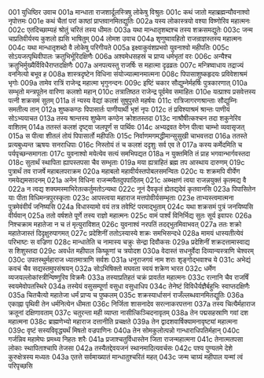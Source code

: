 001	युधिष्ठिर उवाच
001a	मान्धाता राजशार्दूलस्त्रिषु लोकेषु विश्रुतः
001c	कथं जातो महाब्रह्मन्यौवनाश्वो नृपोत्तमः
001e	कथं चैतां परां काष्ठां प्राप्तवानमितद्युतिः
002a	यस्य लोकास्त्रयो वश्या विष्णोरिव महात्मनः
002c	एतदिच्छाम्यहं श्रोतुं चरितं तस्य धीमतः
003a	यथा मान्धातृशब्दश्च तस्य शक्रसमद्युतेः
003c	जन्म चाप्रतिवीर्यस्य कुशलो ह्यसि भाषितुम्
004	लोमश उवाच
004a	शृणुष्वावहितो राजन्राज्ञस्तस्य महात्मनः
004c	यथा मान्धातृशब्दो वै लोकेषु परिगीयते
005a	इक्ष्वाकुवंशप्रभवो युवनाश्वो महीपतिः
005c	सोऽयजत्पृथिवीपालः क्रतुभिर्भूरिदक्षिणैः
006a	अश्वमेधसहस्रं च प्राप्य धर्मभृतां वरः
006c	अन्यैश्च क्रतुभिर्मुख्यैर्विविधैराप्तदक्षिणैः
007a	अनपत्यस्तु राजर्षिः स महात्मा दृढव्रतः
007c	मन्त्रिष्वाधाय तद्राज्यं वननित्यो बभूव ह
008a	शास्त्रदृष्टेन विधिना संयोज्यात्मानमात्मना
008c	पिपासाशुष्कहृदयः प्रविवेशाश्रमं भृगोः
009a	तामेव रात्रिं राजेन्द्र महात्मा भृगुनन्दनः
009c	इष्टिं चकार सौद्युम्नेर्महर्षिः पुत्रकारणात्
010a	सम्भृतो मन्त्रपूतेन वारिणा कलशो महान्
010c	तत्रातिष्ठत राजेन्द्र पूर्वमेव समाहितः
010e	यत्प्राश्य प्रसवेत्तस्य पत्नी शक्रसमं सुतम्
011a	तं न्यस्य वेद्यां कलशं सुषुपुस्ते महर्षयः
011c	रात्रिजागरणश्रान्ताः सौद्युम्निः समतीत्य तान्
012a	शुष्ककण्ठः पिपासार्तः पाणीयार्थी भृशं नृपः
012c	तं प्रविश्याश्रमं श्रान्तः पाणीयं सोऽभ्ययाचत
013a	तस्य श्रान्तस्य शुष्केण कण्ठेन क्रोशतस्तदा
013c	नाश्रौषीत्कश्चन तदा शकुनेरिव वाशितम्
014a	ततस्तं कलशं दृष्ट्वा जलपूर्णं स पार्थिवः
014c	अभ्यद्रवत वेगेन पीत्वा चाम्भो व्यवासृजत्
015a	स पीत्वा शीतलं तोयं पिपासार्तो महीपतिः
015c	निर्वाणमगमद्धीमान्सुसुखी चाभवत्तदा
016a	ततस्ते प्रत्यबुध्यन्त ऋषयः सनराधिपाः
016c	निस्तोयं तं च कलशं ददृशुः सर्व एव ते
017a	कस्य कर्मेदमिति च पर्यपृच्छन्समागताः
017c	युवनाश्वो मयेत्येव सत्यं समभिपद्यत
018a	न युक्तमिति तं प्राह भगवान्भार्गवस्तदा
018c	सुतार्थं स्थापिता ह्यापस्तपसा चैव सम्भृताः
019a	मया ह्यत्राहितं ब्रह्म तप आस्थाय दारुणम्
019c	पुत्रार्थं तव राजर्षे महाबलपराक्रम
020a	महाबलो महावीर्यस्तपोबलसमन्वितः
020c	यः शक्रमपि वीर्येण गमयेद्यमसादनम्
021a	अनेन विधिना राजन्मयैतदुपपादितम्
021c	अब्भक्षणं त्वया राजन्नयुक्तं कृतमद्य वै
022a	न त्वद्य शक्यमस्माभिरेतत्कर्तुमतोऽन्यथा
022c	नूनं दैवकृतं ह्येतद्यदेवं कृतवानसि
023a	पिपासितेन याः पीता विधिमन्त्रपुरस्कृताः
023c	आपस्त्वया महाराज मत्तपोवीर्यसम्भृताः
023e	ताभ्यस्त्वमात्मना पुत्रमेवंवीर्यं जनिष्यसि
024a	विधास्यामो वयं तत्र तवेष्टिं परमाद्भुताम्
024c	यथा शक्रसमं पुत्रं जनयिष्यसि वीर्यवान्
025a	ततो वर्षशते पूर्णे तस्य राज्ञो महात्मनः
025c	वामं पार्श्वं विनिर्भिद्य सुतः सूर्य इवापरः
026a	निश्चक्राम महातेजा न च तं मृत्युराविशत्
026c	युवनाश्वं नरपतिं तदद्भुतमिवाभवत्
027a	ततः शक्रो महातेजास्तं दिदृक्षुरुपागमत्
027c	प्रदेशिनीं ततोऽस्यास्ये शक्रः समभिसन्दधे
028a	मामयं धास्यतीत्येवं परिभाष्टः स वज्रिणा
028c	मान्धातेति च नामास्य चक्रुः सेन्द्रा दिवौकसः
029a	प्रदेशिनीं शक्रदत्तामास्वाद्य स शिशुस्तदा
029c	अवर्धत महीपाल किष्कूणां च त्रयोदश
030a	वेदास्तं सधनुर्वेदा दिव्यान्यस्त्राणि चेश्वरम्
030c	उपतस्थुर्महाराज ध्यातमात्राणि सर्वशः
031a	धनुराजगवं नाम शराः शृङ्गोद्भवाश्च ये
031c	अभेद्यं कवचं चैव सद्यस्तमुपसंश्रयन्
032a	सोऽभिषिक्तो मघवता स्वयं शक्रेण भारत
032c	धर्मेण व्यजयल्लोकांस्त्रीन्विष्णुरिव विक्रमैः
033a	तस्याप्रतिहतं चक्रं प्रावर्तत महात्मनः
033c	रत्नानि चैव राजर्षिं स्वयमेवोपतस्थिरे
034a	तस्येयं वसुसम्पूर्णा वसुधा वसुधाधिप
034c	तेनेष्टं विविधैर्यज्ञैर्बहुभिः स्वाप्तदक्षिणैः
035a	चितचैत्यो महातेजा धर्मं प्राप्य च पुष्कलम्
035c	शक्रस्यार्धासनं राजँल्लब्धवानमितद्युतिः
036a	एकाह्ना पृथिवी तेन धर्मनित्येन धीमता
036c	निर्जिता शासनादेव सरत्नाकरपत्तना
037a	तस्य चित्यैर्महाराज क्रतूनां दक्षिणावताम्
037c	चतुरन्ता मही व्याप्ता नासीत्किञ्चिदनावृतम्
038a	तेन पद्मसहस्राणि गवां दश महात्मना
038c	ब्राह्मणेभ्यो महाराज दत्तानीति प्रचक्षते
039a	तेन द्वादशवार्षिक्यामनावृष्ट्यां महात्मना
039c	वृष्टं सस्यविवृद्ध्यर्थं मिषतो वज्रपाणिनः
040a	तेन सोमकुलोत्पन्नो गान्धाराधिपतिर्महान्
040c	गर्जन्निव महामेघः प्रमथ्य निहतः शरैः
041a	प्रजाश्चतुर्विधास्तेन जिता राजन्महात्मना
041c	तेनात्मतपसा लोकाः स्थापिताश्चापि तेजसा
042a	तस्यैतद्देवयजनं स्थानमादित्यवर्चसः
042c	पश्य पुण्यतमे देशे कुरुक्षेत्रस्य मध्यतः
043a	एतत्ते सर्वमाख्यातं मान्धातुश्चरितं महत्
043c	जन्म चाग्र्यं महीपाल यन्मां त्वं परिपृच्छसि

